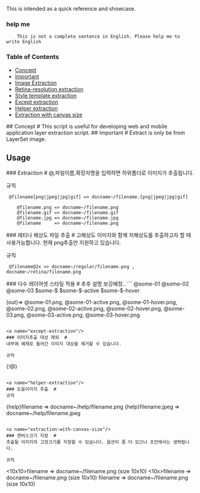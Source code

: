 
This is intended as a quick reference and showcase.

### help me
```
	This is not a complete sentence in English. Please help me to write English
```
### Table of Contents
  - [Concept](#concept)
  - [Important](#important)
  - [Image Extraction](#extraction)
  - [Retina-resolution extraction](#retina-extraction)
  - [Style template extraction](#style-template-extraction)
  - [Except extraction](#except-extraction)
  - [Helper extraction](#helper-extraction)
  - [Extraction with canvas size](#extraction-with-canvas-size)

<a name="concept"/>
## Concept #
This script is useful for developing web and mobile application layer extraction script.

<a name="important"/>
## Important #
Extract is only be from LayerSet image.

## Usage #

<a name="extraction"/>
### Extraction #
@,파일이름,확장자명을 입력하면 하위폴더로 이미지가 추출됩니다.

규칙
```
 @filename[png|jpeg|jpg|gif] => docname~/filename.[png|jpeg|jpg|gif]
```
```
	@filename.png => docname~/filename.png
	@filename.gif => docname~/filename.gif
	@filename.jpg => docname~/filename.jpg
	@filename     => docname~/filename.png
```

<a name="retina-extraction"/>
### 레티나 해상도 파일 추출  #
고해상도 이미지와 함께 저해상도를 추출하고자 할 때 사용가능합니다. 현재 png추출만 지원하고 있습니다.

규칙
```
 @filename@2x => docname~/regular/filename.png , docname~/retina/filename.png
```

<a name="style-template-extraction"/>
### 다수 레이어셋 스타일 적용  #
추후 설명 보강예정..
```
@some-01
@some-02
@some-03
$some-$
$some-$-active
$some-$-hover

(out)=>
@some-01.png,
@some-01-active.png,
@some-01-hover.png,
@some-02.png,
@some-02-active.png,
@some-02-hover.png,
@some-03.png,
@some-03-active.png,
@some-03-hover.png
```

<a name="except-extraction"/>
### 이미지추출 대상 제외  #
내부에 예제로 들어간 이미지 대상을 제거할 수 있습니다.

규칙
```
 {!@}
```

<a name="helper-extraction"/>
### 도움이미지 추출  #
규칙
```
 {help}filename       =>   docname~/help/filename.png
 {help}filename.jpeg  =>   docname~/help/filename.jpeg
```

<a name="extraction-with-canvas-size"/>
### 캔버스크기 지정  #
추출될 이미지의 고정크기를 지정할 수 있습니다. 옵션이 좀 더 있으나 초안에서는 생략됩니다.

규칙
```
 <10x10>filename     =>   docname~/filename.png (size 10x10)
 <10x>filename       =>   docname~/filename.png (size 10x10)
 <x10>filename       =>   docname~/filename.png (size 10x10)
```
